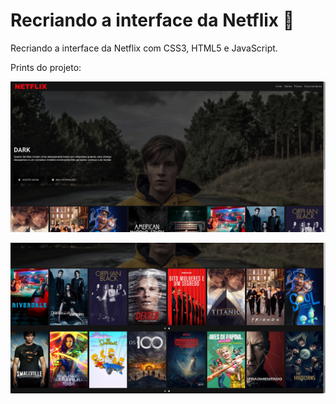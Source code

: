 # Recriando a interface da Netflix :movie_camera:
Recriando a interface da Netflix com CSS3, HTML5 e JavaScript.

Prints do projeto:

![](img/Screenshot_2021-05-04_21-11-35.png)

![](img/Screenshot_2021-05-04_21-12-12.png)
